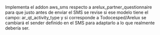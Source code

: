 Implementa el addon aws_sms respecto a arelux_partner_questionnaire para que justo antes de enviar el SMS se revise si ese modelo tiene el campo: ar_qt_activity_type y si corresponde a Todocesped/Arelux se cambiará el sender definido en el SMS para adaptarlo a lo que realmente debería ser.
